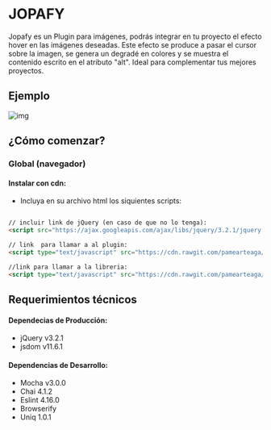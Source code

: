 # JOPAFY

Jopafy es un Plugin para imágenes, podrás integrar en tu proyecto el efecto hover en las imágenes deseadas. Este efecto se produce a pasar el cursor sobre la imagen, se genera un degradé en colores y se muestra el contenido escrito en el atributo "alt". Ideal para complementar tus mejores proyectos.

## Ejemplo

![img](https://image.ibb.co/i4hsKG/Fire_Shot_Capture_23_Jopafy_file_C_Users_Toshiba_Desktop_L.png)

## ¿Cómo comenzar?

### Global (navegador)

#### Instalar con cdn:
- Incluya en su archivo html los siquientes scripts:
```html

// incluir link de jQuery (en caso de que no lo tenga):
<script src="https://ajax.googleapis.com/ajax/libs/jquery/3.2.1/jquery.min.js"></script>

// link  para llamar a al plugin:
<script type="text/javascript" src="https://cdn.rawgit.com/pamearteaga/cardify/jopafy/src/cardify.js"></script>

//link para llamar a la libreria:
<script type="text/javascript" src="https://cdn.rawgit.com/pamearteaga/cardify/jopafy/lib/main.js"></script>
```


## Requerimientos técnicos

#### Dependecias de Producción:
 - jQuery v3.2.1
 - jsdom v11.6.1

#### Dependencias de Desarrollo:
 - Mocha v3.0.0
 - Chai 4.1.2
 - Eslint 4.16.0
 - Browserify 
 - Uniq 1.0.1


